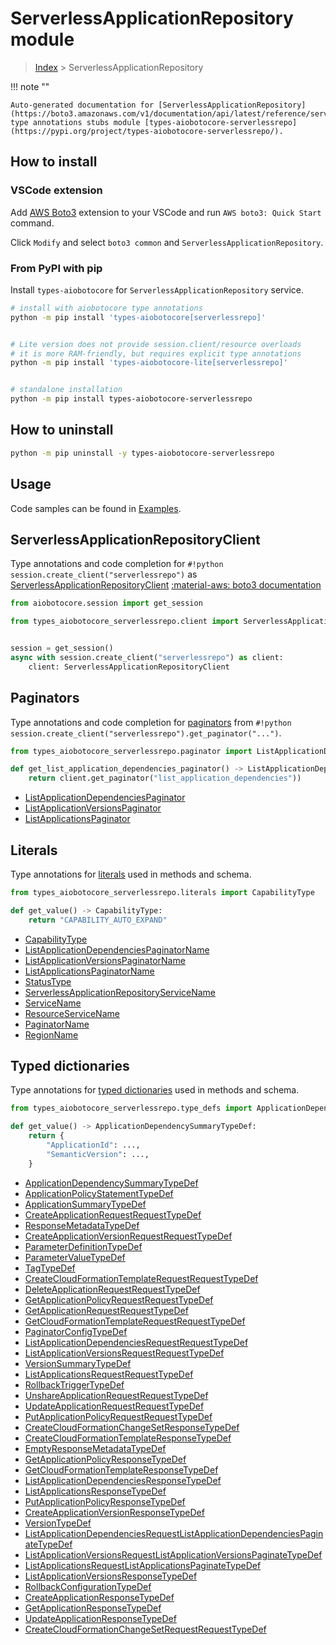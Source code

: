 # ServerlessApplicationRepository module

> [Index](../README.md) > ServerlessApplicationRepository


!!! note ""

    Auto-generated documentation for [ServerlessApplicationRepository](https://boto3.amazonaws.com/v1/documentation/api/latest/reference/services/serverlessrepo.html#ServerlessApplicationRepository)
    type annotations stubs module [types-aiobotocore-serverlessrepo](https://pypi.org/project/types-aiobotocore-serverlessrepo/).

## How to install

### VSCode extension

Add [AWS Boto3](https://marketplace.visualstudio.com/items?itemName=Boto3typed.boto3-ide)
extension to your VSCode and run `AWS boto3: Quick Start` command.

Click `Modify` and select `boto3 common` and `ServerlessApplicationRepository`.

### From PyPI with pip

Install `types-aiobotocore` for `ServerlessApplicationRepository` service.

```bash
# install with aiobotocore type annotations
python -m pip install 'types-aiobotocore[serverlessrepo]'


# Lite version does not provide session.client/resource overloads
# it is more RAM-friendly, but requires explicit type annotations
python -m pip install 'types-aiobotocore-lite[serverlessrepo]'


# standalone installation
python -m pip install types-aiobotocore-serverlessrepo
```



## How to uninstall

```bash
python -m pip uninstall -y types-aiobotocore-serverlessrepo
```

## Usage

Code samples can be found in [Examples](./usage.md).

## ServerlessApplicationRepositoryClient

Type annotations and code completion for  `#!python session.create_client("serverlessrepo")` as [ServerlessApplicationRepositoryClient](./client.md)
[:material-aws: boto3 documentation](https://boto3.amazonaws.com/v1/documentation/api/latest/reference/services/serverlessrepo.html#ServerlessApplicationRepository.Client)

```python title="Usage example"
from aiobotocore.session import get_session

from types_aiobotocore_serverlessrepo.client import ServerlessApplicationRepositoryClient


session = get_session()
async with session.create_client("serverlessrepo") as client:
    client: ServerlessApplicationRepositoryClient
```


## Paginators

Type annotations and code completion for
[paginators](./paginators.md)
from `#!python session.create_client("serverlessrepo").get_paginator("...")`.

```python title="Usage example"
from types_aiobotocore_serverlessrepo.paginator import ListApplicationDependenciesPaginator

def get_list_application_dependencies_paginator() -> ListApplicationDependenciesPaginator:
    return client.get_paginator("list_application_dependencies"))
```

- [ListApplicationDependenciesPaginator](./paginators.md#listapplicationdependenciespaginator)
- [ListApplicationVersionsPaginator](./paginators.md#listapplicationversionspaginator)
- [ListApplicationsPaginator](./paginators.md#listapplicationspaginator)








## Literals

Type annotations for [literals](./literals.md) used in methods and schema.

```python title="Usage example"
from types_aiobotocore_serverlessrepo.literals import CapabilityType

def get_value() -> CapabilityType:
    return "CAPABILITY_AUTO_EXPAND"
```

- [CapabilityType](./literals.md#capabilitytype)
- [ListApplicationDependenciesPaginatorName](./literals.md#listapplicationdependenciespaginatorname)
- [ListApplicationVersionsPaginatorName](./literals.md#listapplicationversionspaginatorname)
- [ListApplicationsPaginatorName](./literals.md#listapplicationspaginatorname)
- [StatusType](./literals.md#statustype)
- [ServerlessApplicationRepositoryServiceName](./literals.md#serverlessapplicationrepositoryservicename)
- [ServiceName](./literals.md#servicename)
- [ResourceServiceName](./literals.md#resourceservicename)
- [PaginatorName](./literals.md#paginatorname)
- [RegionName](./literals.md#regionname)




## Typed dictionaries

Type annotations for [typed dictionaries](./type_defs.md) used in methods and schema.

```python title="Usage example"
from types_aiobotocore_serverlessrepo.type_defs import ApplicationDependencySummaryTypeDef

def get_value() -> ApplicationDependencySummaryTypeDef:
    return {
        "ApplicationId": ...,
        "SemanticVersion": ...,
    }
```

- [ApplicationDependencySummaryTypeDef](./type_defs.md#applicationdependencysummarytypedef)
- [ApplicationPolicyStatementTypeDef](./type_defs.md#applicationpolicystatementtypedef)
- [ApplicationSummaryTypeDef](./type_defs.md#applicationsummarytypedef)
- [CreateApplicationRequestRequestTypeDef](./type_defs.md#createapplicationrequestrequesttypedef)
- [ResponseMetadataTypeDef](./type_defs.md#responsemetadatatypedef)
- [CreateApplicationVersionRequestRequestTypeDef](./type_defs.md#createapplicationversionrequestrequesttypedef)
- [ParameterDefinitionTypeDef](./type_defs.md#parameterdefinitiontypedef)
- [ParameterValueTypeDef](./type_defs.md#parametervaluetypedef)
- [TagTypeDef](./type_defs.md#tagtypedef)
- [CreateCloudFormationTemplateRequestRequestTypeDef](./type_defs.md#createcloudformationtemplaterequestrequesttypedef)
- [DeleteApplicationRequestRequestTypeDef](./type_defs.md#deleteapplicationrequestrequesttypedef)
- [GetApplicationPolicyRequestRequestTypeDef](./type_defs.md#getapplicationpolicyrequestrequesttypedef)
- [GetApplicationRequestRequestTypeDef](./type_defs.md#getapplicationrequestrequesttypedef)
- [GetCloudFormationTemplateRequestRequestTypeDef](./type_defs.md#getcloudformationtemplaterequestrequesttypedef)
- [PaginatorConfigTypeDef](./type_defs.md#paginatorconfigtypedef)
- [ListApplicationDependenciesRequestRequestTypeDef](./type_defs.md#listapplicationdependenciesrequestrequesttypedef)
- [ListApplicationVersionsRequestRequestTypeDef](./type_defs.md#listapplicationversionsrequestrequesttypedef)
- [VersionSummaryTypeDef](./type_defs.md#versionsummarytypedef)
- [ListApplicationsRequestRequestTypeDef](./type_defs.md#listapplicationsrequestrequesttypedef)
- [RollbackTriggerTypeDef](./type_defs.md#rollbacktriggertypedef)
- [UnshareApplicationRequestRequestTypeDef](./type_defs.md#unshareapplicationrequestrequesttypedef)
- [UpdateApplicationRequestRequestTypeDef](./type_defs.md#updateapplicationrequestrequesttypedef)
- [PutApplicationPolicyRequestRequestTypeDef](./type_defs.md#putapplicationpolicyrequestrequesttypedef)
- [CreateCloudFormationChangeSetResponseTypeDef](./type_defs.md#createcloudformationchangesetresponsetypedef)
- [CreateCloudFormationTemplateResponseTypeDef](./type_defs.md#createcloudformationtemplateresponsetypedef)
- [EmptyResponseMetadataTypeDef](./type_defs.md#emptyresponsemetadatatypedef)
- [GetApplicationPolicyResponseTypeDef](./type_defs.md#getapplicationpolicyresponsetypedef)
- [GetCloudFormationTemplateResponseTypeDef](./type_defs.md#getcloudformationtemplateresponsetypedef)
- [ListApplicationDependenciesResponseTypeDef](./type_defs.md#listapplicationdependenciesresponsetypedef)
- [ListApplicationsResponseTypeDef](./type_defs.md#listapplicationsresponsetypedef)
- [PutApplicationPolicyResponseTypeDef](./type_defs.md#putapplicationpolicyresponsetypedef)
- [CreateApplicationVersionResponseTypeDef](./type_defs.md#createapplicationversionresponsetypedef)
- [VersionTypeDef](./type_defs.md#versiontypedef)
- [ListApplicationDependenciesRequestListApplicationDependenciesPaginateTypeDef](./type_defs.md#listapplicationdependenciesrequestlistapplicationdependenciespaginatetypedef)
- [ListApplicationVersionsRequestListApplicationVersionsPaginateTypeDef](./type_defs.md#listapplicationversionsrequestlistapplicationversionspaginatetypedef)
- [ListApplicationsRequestListApplicationsPaginateTypeDef](./type_defs.md#listapplicationsrequestlistapplicationspaginatetypedef)
- [ListApplicationVersionsResponseTypeDef](./type_defs.md#listapplicationversionsresponsetypedef)
- [RollbackConfigurationTypeDef](./type_defs.md#rollbackconfigurationtypedef)
- [CreateApplicationResponseTypeDef](./type_defs.md#createapplicationresponsetypedef)
- [GetApplicationResponseTypeDef](./type_defs.md#getapplicationresponsetypedef)
- [UpdateApplicationResponseTypeDef](./type_defs.md#updateapplicationresponsetypedef)
- [CreateCloudFormationChangeSetRequestRequestTypeDef](./type_defs.md#createcloudformationchangesetrequestrequesttypedef)

